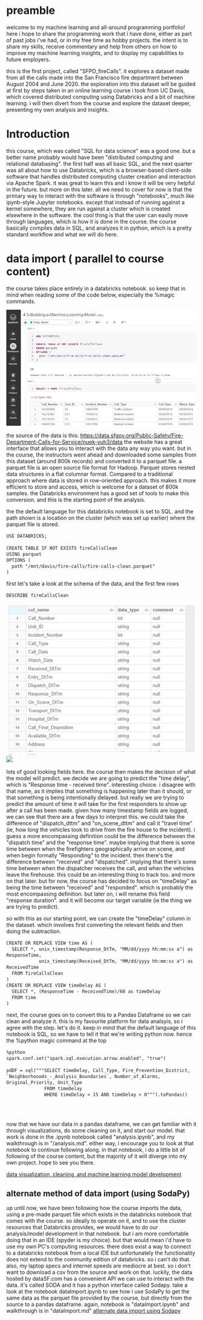 # preamble
welcome to my machine learning and all-around programming portfolio! here i hope to share the programming work that i have done, either as part of past jobs i've had, or in my free time as hobby projects. the intent is to share my skills, receive commentary and help from others on how to improve my machine learning insights, and to display my capabilities to future employers. 

this is the first project, called "SFPD_fireCalls". it explores a dataset made from all the calls made into the San Francisco fire department between August 2004 and June 2020. the exploration into this dataset will be guided at first by steps taken in an online learning course i took from UC Davis, which covered distributed computing using Databricks and a bit of machine learning. i will then divert from the course and explore the dataset deeper, presenting my own analysis and insights.

# Introduction

this course, which was called "SQL for data science" was a good one. but a better name probably would have been "distributed computing and relational databasing". the first half was all basic SQL, and the next quarter was all about how to use Databricks, which is a browser-based client-side software that handles distributed computing cluster creation and interaction via Apache Spark. it was great to learn this and i know it will be very helpful in the future. but more on this later. all we need to cover for now is that the primary way to interact with the software is through "notebooks", much like ipynb-style Jupyter notebooks. except that instead of running against a kernel somewhere, they are run against a cluster which is created elsewhere in the software. the cool thing is that the user can easily move through languages, which is how it is done in the course. the course basically compiles data in SQL, and analyzes it in python, which is a pretty standard workflow and what we will do here.

# data import ( parallel to course content)

the course takes place entirely in a databricks notebook. so keep that in mind when reading some of the code below, especially the %magic commands. 

![screenshot of databricks notebook](screenshots/databricks_env.jpg)

the source of the data is this: https://data.sfgov.org/Public-Safety/Fire-Department-Calls-for-Service/nuek-vuh3/data
the website has a great interface that allows you to interact with the data any way you want. but in the course, the instructors went ahead and downloaded some samples from this dataset (around 800k records) and converted it to a parquet file. a parquet file is an open source file format for Hadoop. Parquet stores nested data structures in a flat columnar format. Compared to a traditional approach where data is stored in row-oriented approach. this makes it more efficient to store and access, which is welcome for a dataset of 800k samples. the Databricks environment has a good set of tools to make this conversion. and this is the starting point of the analysis.

the the default language for this databricks notebook is set to SQL. and the path shown is a location on the cluster (which was set up earlier) where the parquet file is stored.
```
USE DATABRICKS;

CREATE TABLE IF NOT EXISTS fireCallsClean
USING parquet
OPTIONS (
  path "/mnt/davis/fire-calls/fire-calls-clean.parquet"
)
```

first let's take a look at the schema of the data, and the first few rows
	
```
DESCRIBE fireCallsClean
```
![](screenshots/fireCallsSchema.jpg)
![](fireCallsHeader.jpg)

lots of good looking fields here.
the course then makes the decision of what the model will predict. we decide we are going to predict the "time delay", which is "Response time - received time". interesting choice. i disagree with that name, as it implies that something is happening later than it should, or that something is being intentionally delayed. but really we are trying to predict the amount of time it will take for the first responders to show up after a call has been made. given how many timestamp fields are logged, we can see that there are a few days to interpret this. we could take the difference of "dispatch_dttm" and "on_scene_dttm" and call it "travel time" (ie, how long the vehicles took to drive from the fire house to the incident). i guess a more encompassing definition could be the difference between the "dispatch time" and the "response time". maybe implying that there is some time between when the firefighters geographically arrive on scene, and when begin formally "Responding" to the incident. then there's the difference between "received" and "dispatched". implying that there's some time between when the dispatcher receives the call, and when the vehicles leave the firehouse. this could be an interesting thing to track too. and more on that later. but for now, the course has decided to focus on "timeDelay" as being the time between "received" and "responded". which is probably the most encompassing definition. but later on, i will rename this field "response duration". and it will become our target variable (ie the thing we are trying to predict).

so with this as our starting point, we can create the "timeDelay" column in the dataset. which involves first converting the relevant fields and then doing the subtraction.

```
CREATE OR REPLACE VIEW time AS (
  SELECT *, unix_timestamp(Response_DtTm, "MM/dd/yyyy hh:mm:ss a") as ResponseTime, 
            unix_timestamp(Received_DtTm, "MM/dd/yyyy hh:mm:ss a") as ReceivedTime
  FROM fireCallsClean
)
CREATE OR REPLACE VIEW timeDelay AS (
  SELECT *, (ResponseTime - ReceivedTime)/60 as timeDelay
  FROM time
)
```

next, the course goes on to convert this to a Pandas Dataframe so we can clean and analyze it. this is my favourite platform for data analsyis, so i agree with the step. let's do it. keep in mind that the default language of this notebook is SQL, so we have to tell it that we're writing python now. hence the %python magic command at the top

```
%python
spark.conf.set("spark.sql.execution.arrow.enabled", "true")

pdDF = sql("""SELECT timeDelay, Call_Type, Fire_Prevention_District, `Neighborhooods_-_Analysis_Boundaries`, Number_of_Alarms, Original_Priority, Unit_Type
              FROM timeDelay 
              WHERE timeDelay < 15 AND timeDelay > 0""").toPandas()


			  
```

now that we have our data in a pandas dataframe, we can get familiar with it through visualizations, do some cleaning on it, and start our model. that work is done in the .ipynb notebook called "analysis.ipynb", and my walkthrough is in "/analysis.md". either way, i encourage you to look at that notebook to continue following along. in that notebook, i do a little bit of following of the course content, but the majority of it will diverge into my own project. hope to see you there.

[data visualization, cleaning, and machine learning model development](analysis.md)

## alternate method of data import (using SodaPy)

up until now, we have been following how the course imports the data, using a pre-made parquet file which exists in the databricks notebook that comes with the course. so ideally to operate on it, and to use the cluster resources that Databricks provides, we would have to do our analysis/model development in that notebook. but i am more comfortable doing that in an IDE (spyder is my choice). but that would mean i'd have to use my own PC's computing resources. there does exist a way to connect to a databricks notebook from a local IDE but unfortunately the functionality does not extend to the community edition of databricks. so i can't do that. also, my laptop specs and internet speeds are mediocre at best. so i don't want to download a csv from the source and work on that. luckily, the data hosted by dataSF.com has a convenient API we can use to interact with the data. it's called SODA and it has a python interface called Sodapy. take a look at the notebook dataImport.ipynb to see how i use SodaPy to get the same data as the parquet file provided by the course, but directly from the source to a pandas dataframe. again, notebook is "dataImport.ipynb" and walkthrough is in "dataImport.md"
[alternate data import using Sodapy](dataImport.md)








